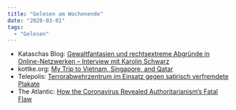 ```yaml
---
title: "Gelesen am Wochenende"
date: "2020-03-01"
tags:
  - "Gelesen"
---
```


- Kataschas Blog: [Gewaltfantasien und rechtsextreme Abgründe in Online-Netzwerken – Interview mit Karolin Schwarz](https://kattascha.de/gewaltfantasien-und-rechtsextreme-abgruende-in-online-netzwerken-interview-mit-karolin-schwarz/)
- kottke.org: [My Trip to Vietnam, Singapore, and Qatar](https://kottke.org/20/02/my-trip-to-vietnam-singapore-and-qatar)
- Telepolis: [Terrorabwehrzentrum im Einsatz gegen satirisch verfremdete Plakate](https://www.heise.de/tp/features/Terrorabwehrzentrum-im-Einsatz-gegen-satirisch-verfremdete-Plakate-4668374.html)
- The Atlantic: [How the Coronavirus Revealed Authoritarianism’s Fatal Flaw](https://www.theatlantic.com/technology/archive/2020/02/coronavirus-and-blindness-authoritarianism/606922/)
